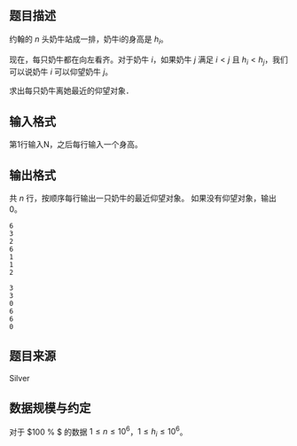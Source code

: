 ## 题目描述

约翰的 $n$ 头奶牛站成一排，奶牛i的身高是 $h_i$。

现在，每只奶牛都在向左看齐。对于奶牛 $i$，如果奶牛 $j$ 满足 $i<j$ 且 $h_i<h_j$，我们可以说奶牛 $i$ 可以仰望奶牛 $j$。

求出每只奶牛离她最近的仰望对象．

## 输入格式

第1行输入N，之后每行输入一个身高。

## 输出格式

共 $n$ 行，按顺序每行输出一只奶牛的最近仰望对象。
如果没有仰望对象，输出 $0$。

```input1
6
3
2
6
1
1
2
```

```output1
3
3
0
6
6
0
```

## 题目来源

Silver

## 数据规模与约定

对于 $100 \% $ 的数据 $1 \le n \le 10^6$，$1 \le h_i \le 10^6$。